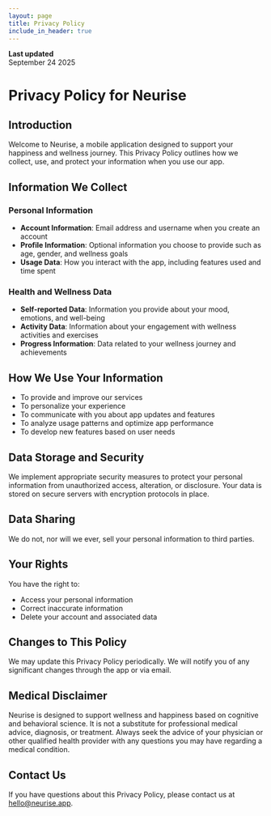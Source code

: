 ```yaml
---
layout: page
title: Privacy Policy
include_in_header: true
---
```


**Last updated**  
September 24 2025

# Privacy Policy for Neurise

## Introduction
Welcome to Neurise, a mobile application designed to support your happiness and wellness journey. This Privacy Policy outlines how we collect, use, and protect your information when you use our app.

## Information We Collect

### Personal Information
- **Account Information**: Email address and username when you create an account
- **Profile Information**: Optional information you choose to provide such as age, gender, and wellness goals
- **Usage Data**: How you interact with the app, including features used and time spent

### Health and Wellness Data
- **Self-reported Data**: Information you provide about your mood, emotions, and well-being
- **Activity Data**: Information about your engagement with wellness activities and exercises
- **Progress Information**: Data related to your wellness journey and achievements

## How We Use Your Information
- To provide and improve our services
- To personalize your experience
- To communicate with you about app updates and features
- To analyze usage patterns and optimize app performance
- To develop new features based on user needs

## Data Storage and Security
We implement appropriate security measures to protect your personal information from unauthorized access, alteration, or disclosure. Your data is stored on secure servers with encryption protocols in place.

## Data Sharing
We do not, nor will we ever, sell your personal information to third parties.

## Your Rights
You have the right to:
- Access your personal information
- Correct inaccurate information
- Delete your account and associated data

## Changes to This Policy
We may update this Privacy Policy periodically. We will notify you of any significant changes through the app or via email.

## Medical Disclaimer
Neurise is designed to support wellness and happiness based on cognitive and behavioral science. It is not a substitute for professional medical advice, diagnosis, or treatment. Always seek the advice of your physician or other qualified health provider with any questions you may have regarding a medical condition.

## Contact Us
If you have questions about this Privacy Policy, please contact us at [hello@neurise.app](mailto:hello@neurise.app).